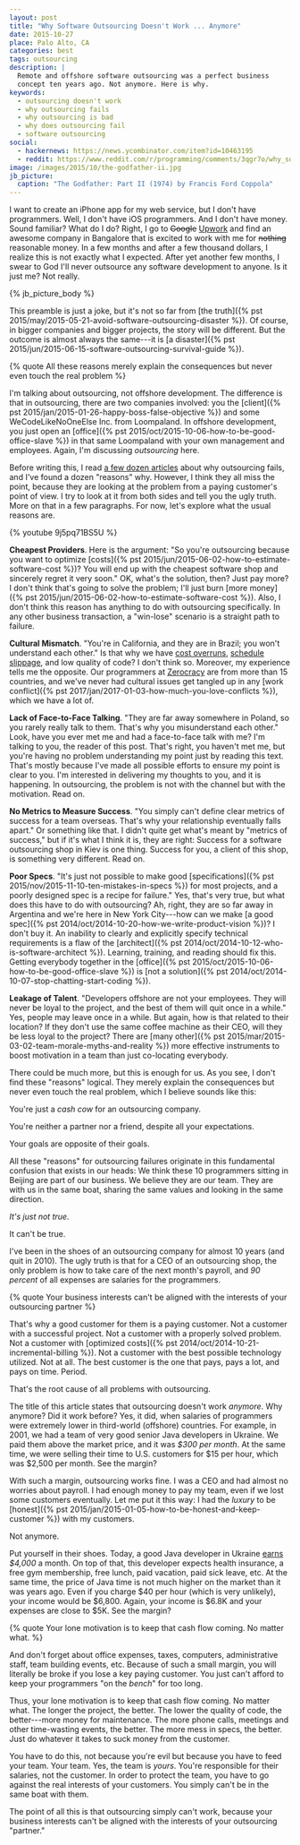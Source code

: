 ```yaml
---
layout: post
title: "Why Software Outsourcing Doesn't Work ... Anymore"
date: 2015-10-27
place: Palo Alto, CA
categories: best
tags: outsourcing
description: |
  Remote and offshore software outsourcing was a perfect business
  concept ten years ago. Not anymore. Here is why.
keywords:
  - outsourcing doesn't work
  - why outsourcing fails
  - why outsourcing is bad
  - why does outsourcing fail
  - software outsourcing
social:
  - hackernews: https://news.ycombinator.com/item?id=10463195
  - reddit: https://www.reddit.com/r/programming/comments/3qgr7o/why_software_outsourcing_doesnt_work_anymore/
image: /images/2015/10/the-godfather-ii.jpg
jb_picture:
  caption: "The Godfather: Part II (1974) by Francis Ford Coppola"
---
```


I want to create an iPhone app for my web service, but I don't have
programmers. Well, I don't have iOS programmers. And I don't have money.
Sound familiar? What do I do? Right, I go to <del>Google</del>
[Upwork](http://www.upwork.com) and find an awesome company in Bangalore
that is excited to work with me for <del>nothing</del> reasonable money. In
a few months and after a few thousand dollars, I realize this is not exactly
what I expected. After yet another few months, I swear to God I'll never outsource
any software development to anyone. Is it just me? Not really.

<!--more-->

{% jb_picture_body %}

This preamble is just a joke, but it's not so far from
[the truth]({% pst 2015/may/2015-05-21-avoid-software-outsourcing-disaster %}). Of course,
in bigger companies and bigger projects, the story will be different. But the
outcome is almost always the same---it is
[a disaster]({% pst 2015/jun/2015-06-15-software-outsourcing-survival-guide %}).

{% quote All these reasons merely explain the consequences but never even touch the real problem %}

I'm talking about outsourcing, not offshore development. The difference is
that in outsourcing, there are two companies involved: you the
[client]({% pst 2015/jan/2015-01-26-happy-boss-false-objective %})
and some WeCodeLikeNoOneElse Inc. from Loompaland.  In offshore
development, you just open an
[office]({% pst 2015/oct/2015-10-06-how-to-be-good-office-slave %}) in that same Loompaland with your own
management and employees. Again, I'm discussing _outsourcing_ here.

Before writing this, I read
[a few dozen articles](https://www.google.com/search?q=why+outsourcing+fails)
about why outsourcing fails, and I've found a dozen "reasons" why. However, I think
they all miss the point, because they are looking at the problem from
a paying customer's point of view. I try to look at it from both sides
and tell you the ugly truth. More on that in a few paragraphs. For now, let's
explore what the usual reasons are.

{% youtube 9j5pq71BS5U %}

**Cheapest Providers**.
Here is the argument: "So you're outsourcing because you want to optimize
[costs]({% pst 2015/jun/2015-06-02-how-to-estimate-software-cost %})?
You will end up with the cheapest software shop and sincerely regret
it very soon." OK, what's the solution, then? Just pay more?
I don't think that's going to solve the problem; I'll
just burn
[more money]({% pst 2015/jun/2015-06-02-how-to-estimate-software-cost %}).
Also, I don't think this reason has anything to
do with outsourcing specifically. In any other business transaction, a
"win-lose" scenario is a straight path to failure.

**Cultural Mismatch**.
"You're in California, and they are in Brazil; you
won't understand each other." Is that why we have
[cost overruns](https://en.wikipedia.org/wiki/Cost_overrun),
[schedule slippage](https://en.wikipedia.org/wiki/Project_slippage),
and low quality of code? I don't think so. Moreover, my experience
tells me the opposite. Our programmers at [Zerocracy](https://www.zerocracy.com)
are from more than 15 countries, and we've never had cultural issues get
tangled up in any
[work conflict]({% pst 2017/jan/2017-01-03-how-much-you-love-conflicts %}), which we have a lot of.

**Lack of Face-to-Face Talking**.
"They are far away somewhere in Poland, so you rarely really talk to them.
That's why you misunderstand each other." Look, have you ever met me and
had a face-to-face talk with me? I'm talking to you, the reader of this
post. That's right, you haven't met me, but you're having no problem
understanding my point just by reading this text. That's mostly because
I've made all possible efforts to ensure my point is clear to you. I'm
interested in delivering my thoughts to you, and it is happening. In outsourcing,
the problem is not with the channel but with the motivation. Read on.

**No Metrics to Measure Success**.
"You simply can't define clear metrics of success for a team overseas.
That's why your relationship eventually falls apart." Or something like that.
I didn't quite get what's meant by "metrics of success," but if it's
what I think it is, they are right: Success for a software outsourcing
shop in Kiev is one thing. Success for you, a client of this shop, is something
very different. Read on.

**Poor Specs**.
"It's just not possible to make good
[specifications]({% pst 2015/nov/2015-11-10-ten-mistakes-in-specs %}) for most projects, and a
poorly designed spec is a recipe for failure." Yes, that's very true,
but what does this have to do with outsourcing? Ah, right, they are so far
away in Argentina and we're here in New York City---how can we make
[a good spec]({% pst 2014/oct/2014-10-20-how-we-write-product-vision %})?
I don't buy it. An inability to clearly and explicitly
specify technical requirements is a flaw of the
[architect]({% pst 2014/oct/2014-10-12-who-is-software-architect %}). Learning, training,
and reading should fix this. Getting everybody together in the
[office]({% pst 2015/oct/2015-10-06-how-to-be-good-office-slave %})
is [not a solution]({% pst 2014/oct/2014-10-07-stop-chatting-start-coding %}).

**Leakage of Talent**.
"Developers offshore are not your employees. They will never
be loyal to the project, and the best of them will quit once in a while."
Yes, people may leave once in a while. But again, how is that related to their
location? If they don't use the same coffee machine as their CEO, will they
be less loyal to the project? There are
[many other]({% pst 2015/mar/2015-03-02-team-morale-myths-and-reality %}) more effective instruments
to boost motivation in a team than just co-locating everybody.

There could be much more, but this is enough for us. As you see,
I don't find these "reasons" logical. They merely explain the
consequences but never even touch the real problem, which I believe
sounds like this:

You're just a _cash cow_ for an outsourcing company.

You're neither a partner nor a friend, despite all your expectations.

Your goals are opposite of their goals.

All these "reasons" for outsourcing failures originate in this
fundamental confusion that exists in our heads: We think these
10 programmers sitting in Beijing are part of our business. We believe
they are our team. They are with us in the same boat, sharing
the same values and looking in the same direction.

_It's just not true_.

It can't be true.

I've been in the shoes of an outsourcing company for almost 10 years
(and quit in 2010). The ugly truth is that for a CEO of an outsourcing
shop, the only problem is how to take care of the
next month's payroll, and _90 percent_ of all expenses are salaries
for the programmers.

{% quote Your business interests can't be aligned with the interests of your outsourcing partner %}

That's why a good customer for them is a paying customer. Not a customer with
a successful project. Not a customer with a properly solved problem. Not
a customer with
[optimized costs]({% pst 2014/oct/2014-10-21-incremental-billing %}).
Not a customer with the best possible
technology utilized. Not at all. The best customer is the one that pays,
pays a lot, and pays on time. Period.

That's the root cause of all problems with outsourcing.

The title of this article states that outsourcing doesn't work _anymore_. Why
anymore? Did it work before? Yes, it did, when salaries of programmers
were extremely lower in third-world (offshore) countries. For example, in 2001, we had
a team of very good senior Java developers in Ukraine. We paid them above
the market price, and it was _$300 per month_. At the same time, we were
selling their time to U.S. customers for $15 per hour, which was $2,500 per month.
See the margin?

With such a margin, outsourcing works fine. I was a CEO and had almost no
worries about payroll. I had enough money to pay my team, even if we
lost some customers eventually. Let me put it this way:
I had the _luxury_ to be
[honest]({% pst 2015/jan/2015-01-05-how-to-be-honest-and-keep-customer %})
with my customers.

Not anymore.

Put yourself in their shoes. Today, a good Java developer in Ukraine
[earns](http://www.payscale.com/research/UA/Job=Senior_Java_Developer/Salary)
_$4,000_ a month. On top of that, this developer expects health
insurance, a free gym membership, free lunch, paid vacation, paid sick leave, etc. At the same
time, the price of Java time is not much higher on the market than it was years ago. Even
if you charge $40 per hour (which is very unlikely), your income would be $6,800.
Again, your income is $6.8K and your expenses are close to $5K. See the margin?

{% quote Your lone motivation is to keep that cash flow coming. No matter what. %}

And don't forget about office expenses, taxes, computers,
administrative staff, team building events, etc. Because of such a small
margin, you will literally be broke if you lose a key paying customer. You just
can't afford to keep your programmers "on the _bench_" for too long.

Thus, your lone motivation is to keep that
cash flow coming. No matter what. The longer the project, the better.
The lower the quality of code, the better---more money for maintenance.
The more phone calls, meetings and other time-wasting events, the better.
The more mess in specs, the better. Just do whatever it takes to suck
money from the customer.

You have to do this, not because you're evil but because you
have to feed your team. Your team. Yes, the team is _yours_. You're responsible
for their salaries, not the customer. In order to protect the team, you
have to go against the real interests of your customers.
You simply can't be in the same boat with them.

The point of all this is that outsourcing simply can't work, because your business interests
can't be aligned with the interests of your outsourcing "partner."

